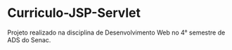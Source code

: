 # Curriculo-JSP-Servlet
Projeto realizado na disciplina de Desenvolvimento Web no 4° semestre de ADS do Senac. 
